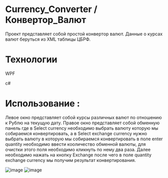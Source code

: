 # Currency_Converter / Конвертор_Валют
Проект представляет собой простой конвертор валют. Данные о курсах валют беруться из XML таблицы ЦБРФ. 
# Технологии 
WPF 

c#

 # Использование : 
Левое окно представляет собой курсы различных валют по отношению к Рублю на текущую дату. 
Правое окно представляет собой обменную панель где в Select currency необходимо выбрать валюту которую мы собираемся 
конвертировать, а в Select exchange currency нужно выбрать валюту в которую мы собираемся конвертировать
в поле enter quantity необходимо ввести кооличество обменной валюты, для очистки этого поля необходимо кликнуть по нему
два раза. Далее необходимо нажать на кнопку  Exchange после чего в поле quantity exchange currency мы получим результат конвертирования. 


 ![image](https://github.com/MrPepegaFrog/Currency_Converter/assets/132016716/7a8ef239-2226-46ec-9ec5-f0ecd3ea683e) 
 ![image](https://github.com/MrPepegaFrog/Currency_Converter/assets/132016716/5d47b27b-ed7f-40ed-ab56-bf2899e12142)

